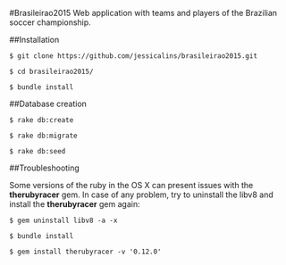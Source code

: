 #Brasileirao2015
Web application with teams and players of the Brazilian soccer championship.

##Installation
```
$ git clone https://github.com/jessicalins/brasileirao2015.git

$ cd brasileirao2015/

$ bundle install
```
##Database creation
```
$ rake db:create

$ rake db:migrate

$ rake db:seed
```
##Troubleshooting

Some versions of the ruby in the OS X can present issues with the **therubyracer** gem. In case of any problem, try to uninstall the libv8 and install the **therubyracer** gem again:
```
$ gem uninstall libv8 -a -x

$ bundle install

$ gem install therubyracer -v '0.12.0'
```
